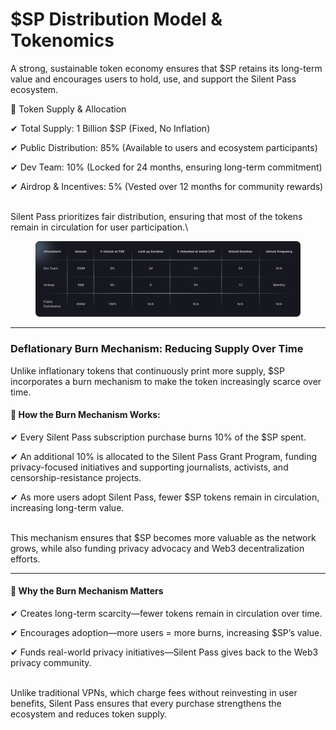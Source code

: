 # $SP Distribution Model & Tokenomics

A strong, sustainable token economy ensures that $SP retains its long-term value and encourages users to hold, use, and support the Silent Pass ecosystem.

🔹 Token Supply & Allocation

✔ Total Supply: 1 Billion $SP (Fixed, No Inflation)

✔ Public Distribution: 85% (Available to users and ecosystem participants)

✔ Dev Team: 10% (Locked for 24 months, ensuring long-term commitment)

✔ Airdrop & Incentives: 5% (Vested over 12 months for community rewards)

\
Silent Pass prioritizes fair distribution, ensuring that most of the tokens remain in circulation for user participation.\


<figure><img src="../.gitbook/assets/image.png" alt=""><figcaption></figcaption></figure>

***

### Deflationary Burn Mechanism: Reducing Supply Over Time

Unlike inflationary tokens that continuously print more supply, $SP incorporates a burn mechanism to make the token increasingly scarce over time.

#### 🔹 How the Burn Mechanism Works:

✔ Every Silent Pass subscription purchase burns 10% of the $SP spent.

✔ An additional 10% is allocated to the Silent Pass Grant Program, funding privacy-focused initiatives and supporting journalists, activists, and censorship-resistance projects.

✔ As more users adopt Silent Pass, fewer $SP tokens remain in circulation, increasing long-term value.

\
This mechanism ensures that $SP becomes more valuable as the network grows, while also funding privacy advocacy and Web3 decentralization efforts.

***

#### 🔹 Why the Burn Mechanism Matters

✔ Creates long-term scarcity—fewer tokens remain in circulation over time.

✔ Encourages adoption—more users = more burns, increasing $SP’s value.

✔ Funds real-world privacy initiatives—Silent Pass gives back to the Web3 privacy community.

\
Unlike traditional VPNs, which charge fees without reinvesting in user benefits, Silent Pass ensures that every purchase strengthens the ecosystem and reduces token supply.
